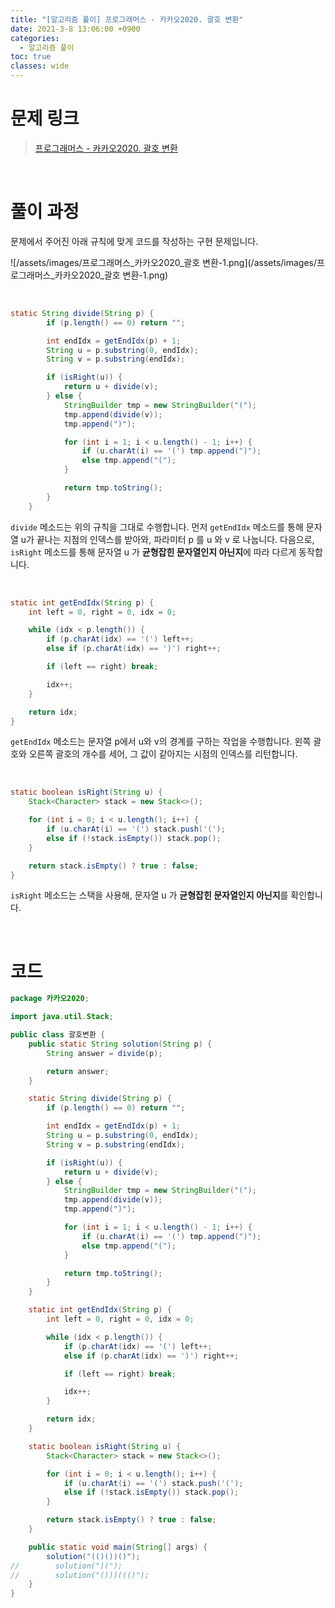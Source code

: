 ```yaml
---
title: "[알고리즘 풀이] 프로그래머스 - 카카오2020. 괄호 변환"
date: 2021-3-8 13:06:00 +0900
categories:
  - 알고리즘 풀이
toc: true
classes: wide
---
```


# 문제 링크

> [프로그래머스 - 카카오2020. 괄호 변환](https://programmers.co.kr/learn/courses/30/lessons/60058)

<br>

# 풀이 과정

문제에서 주어진 아래 규칙에 맞게 코드를 작성하는 구현 문제입니다.

![/assets/images/프로그래머스_카카오2020_괄호 변환-1.png](/assets/images/프로그래머스_카카오2020_괄호 변환-1.png)

<br>

```java
static String divide(String p) {
        if (p.length() == 0) return "";

        int endIdx = getEndIdx(p) + 1;
        String u = p.substring(0, endIdx);
        String v = p.substring(endIdx);

        if (isRight(u)) {
            return u + divide(v);
        } else {
            StringBuilder tmp = new StringBuilder("(");
            tmp.append(divide(v));
            tmp.append(")");

            for (int i = 1; i < u.length() - 1; i++) {
                if (u.charAt(i) == '(') tmp.append(")");
                else tmp.append("(");
            }

            return tmp.toString();
        }
    }
```

`divide` 메소드는 위의 규칙을 그대로 수행합니다. 먼저 `getEndIdx` 메소드를 통해 문자열 u가 끝나는 지점의 인덱스를 받아와, 파라미터 p 를 u 와 v 로 나눕니다. 다음으로, `isRight` 메소드를 통해 문자열 u 가 **균형잡힌 문자열인지 아닌지**에 따라 다르게 동작합니다.

<br>

```java
static int getEndIdx(String p) {
    int left = 0, right = 0, idx = 0;

    while (idx < p.length()) {
        if (p.charAt(idx) == '(') left++;
        else if (p.charAt(idx) == ')') right++;

        if (left == right) break;

        idx++;
    }

    return idx;
}
```

`getEndIdx` 메소드는 문자열 p에서 u와 v의 경계를 구하는 작업을 수행합니다. 왼쪽 괄호와 오른쪽 괄호의 개수를 세어, 그 값이 같아지는 시점의 인덱스를 리턴합니다.

<br>

```java
static boolean isRight(String u) {
    Stack<Character> stack = new Stack<>();

    for (int i = 0; i < u.length(); i++) {
        if (u.charAt(i) == '(') stack.push('(');
        else if (!stack.isEmpty()) stack.pop();
    }

    return stack.isEmpty() ? true : false;
}
```

`isRight` 메소드는 스택을 사용해, 문자열 u 가 **균형잡힌 문자열인지 아닌지**를 확인합니다.

<br>

# 코드

```java
package 카카오2020;

import java.util.Stack;

public class 괄호변환 {
    public static String solution(String p) {
        String answer = divide(p);

        return answer;
    }

    static String divide(String p) {
        if (p.length() == 0) return "";

        int endIdx = getEndIdx(p) + 1;
        String u = p.substring(0, endIdx);
        String v = p.substring(endIdx);

        if (isRight(u)) {
            return u + divide(v);
        } else {
            StringBuilder tmp = new StringBuilder("(");
            tmp.append(divide(v));
            tmp.append(")");

            for (int i = 1; i < u.length() - 1; i++) {
                if (u.charAt(i) == '(') tmp.append(")");
                else tmp.append("(");
            }

            return tmp.toString();
        }
    }

    static int getEndIdx(String p) {
        int left = 0, right = 0, idx = 0;

        while (idx < p.length()) {
            if (p.charAt(idx) == '(') left++;
            else if (p.charAt(idx) == ')') right++;

            if (left == right) break;

            idx++;
        }

        return idx;
    }

    static boolean isRight(String u) {
        Stack<Character> stack = new Stack<>();

        for (int i = 0; i < u.length(); i++) {
            if (u.charAt(i) == '(') stack.push('(');
            else if (!stack.isEmpty()) stack.pop();
        }

        return stack.isEmpty() ? true : false;
    }

    public static void main(String[] args) {
        solution("(()())()");
//        solution(")(");
//        solution("()))((()");
    }
}
```
